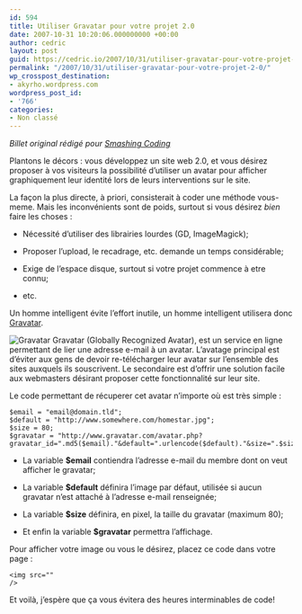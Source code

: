 ```yaml
---
id: 594
title: Utiliser Gravatar pour votre projet 2.0
date: 2007-10-31 10:20:06.000000000 +00:00
author: cedric
layout: post
guid: https://cedric.io/2007/10/31/utiliser-gravatar-pour-votre-projet-20.html
permalink: "/2007/10/31/utiliser-gravatar-pour-votre-projet-2-0/"
wp_crosspost_destination:
- akyrho.wordpress.com
wordpress_post_id:
- '766'
categories:
- Non classé
---
```

_Billet original rédigé pour [Smashing Coding](http://smashingcoding.com/2007/10/31/utiliser-gravatar-pour-votre-projet-20/)_

Plantons le décors : vous développez un site web 2.0, et vous désirez proposer à vos visiteurs la possibilité d’utiliser un avatar pour afficher graphiquement leur identité lors de leurs interventions sur le site.

La façon la plus directe, à priori, consisterait à coder une méthode vous-meme. Mais les inconvénients sont de poids, surtout si vous désirez _bien_ faire les choses :

  * Nécessité d’utiliser des librairies lourdes (GD, ImageMagick);

  * Proposer l’upload, le recadrage, etc. demande un temps considérable;

  * Exige de l’espace disque, surtout si votre projet commence à etre connu;

  * etc.

Un homme intelligent évite l’effort inutile, un homme intelligent utilisera donc [Gravatar](http://).

![Gravatar](/images/2007/10/gravatar.gif) Gravatar (Globally Recognized Avatar), est un service en ligne permettant de lier une adresse e-mail à un avatar. L’avatage principal est d’éviter aux gens de devoir re-télécharger leur avatar sur l’ensemble des sites auxquels ils souscrivent. Le secondaire est d’offrir une solution facile aux webmasters désirant proposer cette fonctionnalité sur leur site.

Le code permettant de récuperer cet avatar n’importe où est très simple :

<div class="highlighter-rouge">
  <div class="highlight">
    <pre class="highlight"><code>$email = "email@domain.tld";
$default = "http://www.somewhere.com/homestar.jpg";
$size = 80;
$gravatar = "http://www.gravatar.com/avatar.php?gravatar_id=".md5($email)."&default=".urlencode($default)."&size=".$size;
</code></pre>
  </div>
</div>

  * La variable **$email** contiendra l’adresse e-mail du membre dont on veut afficher le gravatar;

  * La variable **$default** définira l’image par défaut, utilisée si aucun gravatar n’est attaché à l’adresse e-mail renseignée;

  * La variable **$size** définira, en pixel, la taille du gravatar (maximum 80);

  * Et enfin la variable **$gravatar** permettra l’affichage.

Pour afficher votre image ou vous le désirez, placez ce code dans votre page :

<code class="highlighter-rouge">&lt;img src="<?php echo $gravatar ?>" /></code>

Et voilà, j’espère que ça vous évitera des heures interminables de code!